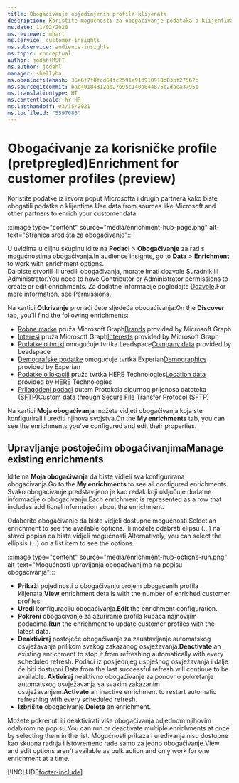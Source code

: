 ```yaml
---
title: Obogaćivanje objedinjenih profila klijenata
description: Koristite mogućnosti za obogaćivanje podataka o klijentima.
ms.date: 11/02/2020
ms.reviewer: mhart
ms.service: customer-insights
ms.subservice: audience-insights
ms.topic: conceptual
author: jodahlMSFT
ms.author: jodahl
manager: shellyha
ms.openlocfilehash: 36e6f7f8fcd64fc2591e913910918b83bf27567b
ms.sourcegitcommit: bae40184312ab27b95c140a044875c2daea37951
ms.translationtype: HT
ms.contentlocale: hr-HR
ms.lasthandoff: 03/15/2021
ms.locfileid: "5597686"
---
```

# <a name="enrichment-for-customer-profiles-preview"></a><span data-ttu-id="4bd7c-103">Obogaćivanje za korisničke profile (pretpregled)</span><span class="sxs-lookup"><span data-stu-id="4bd7c-103">Enrichment for customer profiles (preview)</span></span>

<span data-ttu-id="4bd7c-104">Koristite podatke iz izvora poput Microsofta i drugih partnera kako biste obogatili podatke o klijentima.</span><span class="sxs-lookup"><span data-stu-id="4bd7c-104">Use data from sources like Microsoft and other partners to enrich your customer data.</span></span>

:::image type="content" source="media/enrichment-hub-page.png" alt-text="Stranica središta za obogaćivanje":::

<span data-ttu-id="4bd7c-106">U uvidima u ciljnu skupinu idite na **Podaci** > **Obogaćivanje** za rad s mogućnostima obogaćivanja.</span><span class="sxs-lookup"><span data-stu-id="4bd7c-106">In audience insights, go to **Data** > **Enrichment** to work with enrichment options.</span></span>    
<span data-ttu-id="4bd7c-107">Da biste stvorili ili uredili obogaćivanja, morate imati dozvole Suradnik ili Administrator.</span><span class="sxs-lookup"><span data-stu-id="4bd7c-107">You need to have Contributor or Administrator permissions to create or edit enrichments.</span></span> <span data-ttu-id="4bd7c-108">Za dodatne informacije pogledajte [Dozvole](permissions.md).</span><span class="sxs-lookup"><span data-stu-id="4bd7c-108">For more information, see [Permissions](permissions.md).</span></span>

<span data-ttu-id="4bd7c-109">Na kartici **Otkrivanje** pronaći ćete sljedeća obogaćivanja:</span><span class="sxs-lookup"><span data-stu-id="4bd7c-109">On the **Discover** tab, you'll find the following enrichments:</span></span>

- <span data-ttu-id="4bd7c-110">[Robne marke](enrichment-microsoft-graph.md) pruža Microsoft Graph</span><span class="sxs-lookup"><span data-stu-id="4bd7c-110">[Brands](enrichment-microsoft-graph.md) provided by Microsoft Graph</span></span>
- <span data-ttu-id="4bd7c-111">[Interesi](enrichment-microsoft-graph.md) pruža Microsoft Graph</span><span class="sxs-lookup"><span data-stu-id="4bd7c-111">[Interests](enrichment-microsoft-graph.md) provided by Microsoft Graph</span></span>
- <span data-ttu-id="4bd7c-112">[Podatke o tvrtki](enrichment-leadspace.md) omogućuje tvrtka Leadspace</span><span class="sxs-lookup"><span data-stu-id="4bd7c-112">[Company data](enrichment-leadspace.md) provided by Leadspace</span></span>
- <span data-ttu-id="4bd7c-113">[Demografske podatke](enrichment-experian.md) omogućuje tvrtka Experian</span><span class="sxs-lookup"><span data-stu-id="4bd7c-113">[Demographics](enrichment-experian.md) provided by Experian</span></span>
- <span data-ttu-id="4bd7c-114">[Podatke o lokaciji](enrichment-here.md) pruža tvrtka HERE Technologies</span><span class="sxs-lookup"><span data-stu-id="4bd7c-114">[Location data](enrichment-here.md) provided by HERE Technologies</span></span>
- <span data-ttu-id="4bd7c-115">[Prilagođeni podaci](enrichment-SFTP-custom-import.md) putem Protokola sigurnog prijenosa datoteka (SFTP)</span><span class="sxs-lookup"><span data-stu-id="4bd7c-115">[Custom data](enrichment-SFTP-custom-import.md) through Secure File Transfer Protocol (SFTP)</span></span>

<span data-ttu-id="4bd7c-116">Na kartici **Moja obogaćivanja** možete vidjeti obogaćivanja koja ste konfigurirali i urediti njihova svojstva.</span><span class="sxs-lookup"><span data-stu-id="4bd7c-116">On the **My enrichments** tab, you can see the enrichments you've configured and edit their properties.</span></span>

## <a name="manage-existing-enrichments"></a><span data-ttu-id="4bd7c-117">Upravljanje postojećim obogaćivanjima</span><span class="sxs-lookup"><span data-stu-id="4bd7c-117">Manage existing enrichments</span></span>

<span data-ttu-id="4bd7c-118">Idite na **Moja obogaćivanja** da biste vidjeli sva konfigurirana obogaćivanja.</span><span class="sxs-lookup"><span data-stu-id="4bd7c-118">Go to the **My enrichments** to see all configured enrichments.</span></span> <span data-ttu-id="4bd7c-119">Svako obogaćivanje predstavljeno je kao redak koji uključuje dodatne informacije o obogaćivanju.</span><span class="sxs-lookup"><span data-stu-id="4bd7c-119">Each enrichment is represented as a row that includes additional information about the enrichment.</span></span>

<span data-ttu-id="4bd7c-120">Odaberite obogaćivanje da biste vidjeli dostupne mogućnosti.</span><span class="sxs-lookup"><span data-stu-id="4bd7c-120">Select an enrichment to see the available options.</span></span> <span data-ttu-id="4bd7c-121">Ili možete odabrati elipsu (...) na stavci popisa da biste vidjeli mogućnosti.</span><span class="sxs-lookup"><span data-stu-id="4bd7c-121">Alternatively, you can select the ellipsis (...) on a list item to see the options.</span></span>

:::image type="content" source="media/enrichment-hub-options-run.png" alt-text="Mogućnosti upravljanja obogaćivanjima na popisu obogaćivanja":::

- <span data-ttu-id="4bd7c-123">**Prikaži** pojedinosti o obogaćivanju brojem obogaćenih profila klijenata.</span><span class="sxs-lookup"><span data-stu-id="4bd7c-123">**View** enrichment details with the number of enriched customer profiles.</span></span>
- <span data-ttu-id="4bd7c-124">**Uredi** konfiguraciju obogaćivanja.</span><span class="sxs-lookup"><span data-stu-id="4bd7c-124">**Edit** the enrichment configuration.</span></span>
- <span data-ttu-id="4bd7c-125">**Pokreni** obogaćivanje za ažuriranje profila kupaca najnovijim podacima.</span><span class="sxs-lookup"><span data-stu-id="4bd7c-125">**Run** the enrichment to update customer profiles with the latest data.</span></span>
- <span data-ttu-id="4bd7c-126">**Deaktiviraj** postojeće obogaćivanje za zaustavljanje automatskog osvježavanja prilikom svakog zakazanog osvježavanja.</span><span class="sxs-lookup"><span data-stu-id="4bd7c-126">**Deactivate** an existing enrichment to stop it from refreshing automatically with every scheduled refresh.</span></span> <span data-ttu-id="4bd7c-127">Podaci iz posljednjeg uspješnog osvježavanja i dalje će biti dostupni.</span><span class="sxs-lookup"><span data-stu-id="4bd7c-127">Data from the last successful refresh will continue to be available.</span></span> <span data-ttu-id="4bd7c-128">**Aktiviraj** neaktivno obogaćivanje za ponovno pokretanje automatskog osvježavanja sa svakim zakazanim osvježavanjem.</span><span class="sxs-lookup"><span data-stu-id="4bd7c-128">**Activate** an inactive enrichment to restart automatic refreshing with every scheduled refresh.</span></span>
- <span data-ttu-id="4bd7c-129">**Izbrišite** obogaćivanje.</span><span class="sxs-lookup"><span data-stu-id="4bd7c-129">**Delete** an enrichment.</span></span>

<span data-ttu-id="4bd7c-130">Možete pokrenuti ili deaktivirati više obogaćivanja odjednom njihovim odabirom na popisu.</span><span class="sxs-lookup"><span data-stu-id="4bd7c-130">You can run or deactivate multiple enrichments at once by selecting them in the list.</span></span> <span data-ttu-id="4bd7c-131">Mogućnosti prikaza i uređivanja nisu dostupne kao skupna radnja i istovremeno rade samo za jedno obogaćivanje.</span><span class="sxs-lookup"><span data-stu-id="4bd7c-131">View and edit options aren't available as bulk action and only work for one enrichment at a time.</span></span>


[!INCLUDE[footer-include](../includes/footer-banner.md)]